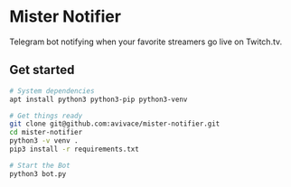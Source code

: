 # Mister Notifier

Telegram bot notifying when your favorite streamers go live on Twitch.tv.


## Get started

```bash
# System dependencies
apt install python3 python3-pip python3-venv

# Get things ready
git clone git@github.com:avivace/mister-notifier.git
cd mister-notifier
python3 -v venv .
pip3 install -r requirements.txt

# Start the Bot
python3 bot.py
```


